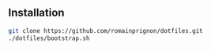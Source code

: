 ## Installation

```bash
git clone https://github.com/romainprignon/dotfiles.git
./dotfiles/bootstrap.sh
```
